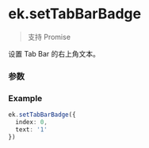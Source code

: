 # ek.setTabBarBadge

> <Icon type="success" /> 支持 Promise

设置 Tab Bar 的右上角文本。

### 参数

<Props :data="props" options />

### Example

```ts
ek.setTabBarBadge({
  index: 0,
  text: '1'
})
```

<script setup>
const props = [
    {
        name: "index", 
        type: "number",
        default: "",
        required: true, 
        desc: "Tab Bar 的哪一项，从左边算起第一个为 0"
    },
    {
        name: "text", 
        type: "string",
        default: "",
        required: true, 
        desc: "显示的文本"
    },
]
</script>
